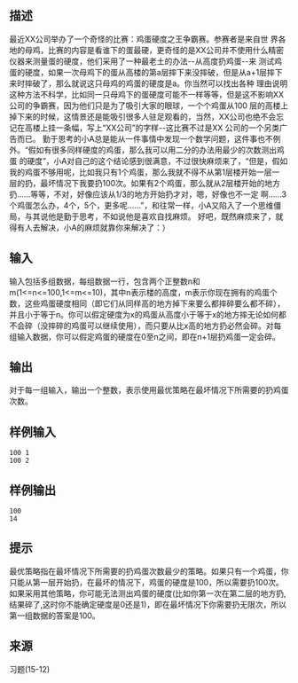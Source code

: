 ## 描述


最近XX公司举办了一个奇怪的比赛：鸡蛋硬度之王争霸赛。参赛者是来自世
界各地的母鸡，比赛的内容是看谁下的蛋最硬，更奇怪的是XX公司并不使用什么精密仪器来测量蛋的硬度，他们采用了一种最老土的办法--从高度扔鸡蛋--来
测试鸡蛋的硬度，如果一次母鸡下的蛋从高楼的第a层摔下来没摔破，但是从a+1层摔下来时摔破了，那么就说这只母鸡的鸡蛋的硬度是a。你当然可以找出各种
理由说明这种方法不科学，比如同一只母鸡下的蛋硬度可能不一样等等，但是这不影响XX公司的争霸赛，因为他们只是为了吸引大家的眼球，一个个鸡蛋从100
层的高楼上掉下来的时候，这情景还是能吸引很多人驻足观看的，当然，XX公司也绝不会忘记在高楼上挂一条幅，写上“XX公司”的字样--这比赛不过是XX
公司的一个另类广告而已。
勤于思考的小A总是能从一件事情中发现一个数学问题，这件事也不例外。“假如有很多同样硬度的鸡蛋，那么我可以用二分的办法用最少的次数测出鸡蛋
的硬度”，小A对自己的这个结论感到很满意，不过很快麻烦来了，“但是，假如我的鸡蛋不够用呢，比如我只有1个鸡蛋，那么我就不得不从第1层楼开始一层一
层的扔，最坏情况下我要扔100次。如果有2个鸡蛋，那么就从2层楼开始的地方扔……等等，不对，好像应该从1/3的地方开始扔才对，嗯，好像也不一定
啊……3个鸡蛋怎么办，4个，5个，更多呢……”，和往常一样，小A又陷入了一个思维僵局，与其说他是勤于思考，不如说他是喜欢自找麻烦。
好吧，既然麻烦来了，就得有人去解决，小A的麻烦就靠你来解决了：）

## 输入


输入包括多组数据，每组数据一行，包含两个正整数n和m(1<=n<=100,1<=m<=10)，其中n表示楼的高度，m表示你现在拥有的鸡蛋个数，这些鸡蛋硬度相同（即它们从同样高的地方掉下来要么都摔碎要么都不碎），并且小于等于n。你可以假定硬度为x的鸡蛋从高度小于等于x的地方摔无论如何都不会碎（没摔碎的鸡蛋可以继续使用），而只要从比x高的地方扔必然会碎。对每组输入数据，你可以假定鸡蛋的硬度在0至n之间，即在n+1层扔鸡蛋一定会碎。

## 输出


对于每一组输入，输出一个整数，表示使用最优策略在最坏情况下所需要的扔鸡蛋次数。

## 样例输入


```
100 1
100 2
```


## 样例输出


```
100
14
```


## 提示


最优策略指在最坏情况下所需要的扔鸡蛋次数最少的策略。如果只有一个鸡蛋，你只能从第一层开始扔，在最坏的情况下，鸡蛋的硬度是100，所以需要扔100次。如果采用其他策略，你可能无法测出鸡蛋的硬度(比如你第一次在第二层的地方扔,结果碎了,这时你不能确定硬度是0还是1)，即在最坏情况下你需要扔无限次，所以第一组数据的答案是100。

## 来源


习题(15-12)

